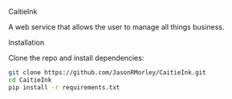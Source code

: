 CaitieInk

A web service that allows the user to manage all things business.

Installation

Clone the repo and install dependencies:

```bash
git clone https://github.com/JasonRMorley/CaitieInk.git
cd CaitieInk
pip install -r requirements.txt
